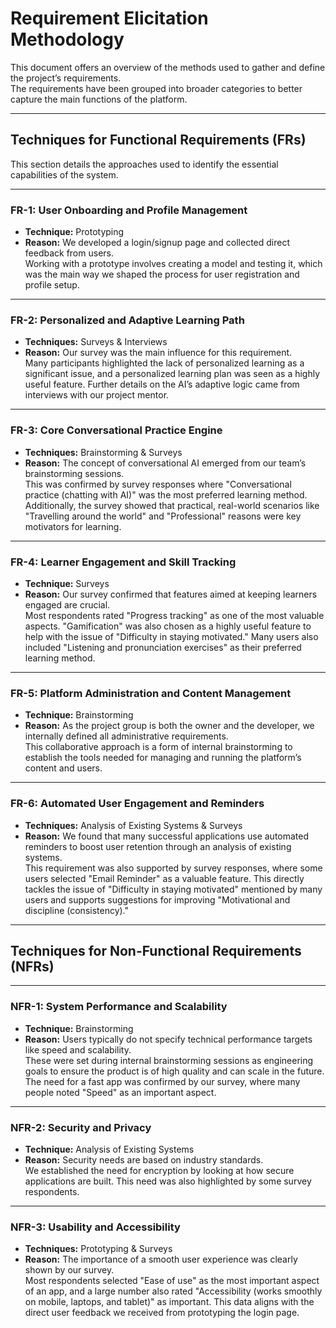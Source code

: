 # **Requirement Elicitation Methodology**

This document offers an overview of the methods used to gather and define the project’s requirements.  
The requirements have been grouped into broader categories to better capture the main functions of the platform.

---

## **Techniques for Functional Requirements (FRs)**

This section details the approaches used to identify the essential capabilities of the system.

---

### **FR-1: User Onboarding and Profile Management**
- **Technique:** Prototyping  
- **Reason:** We developed a login/signup page and collected direct feedback from users.  
  Working with a prototype involves creating a model and testing it, which was the main way we shaped the process for user registration and profile setup.

---

### **FR-2: Personalized and Adaptive Learning Path**
- **Techniques:** Surveys & Interviews  
- **Reason:** Our survey was the main influence for this requirement.  
  Many participants highlighted the lack of personalized learning as a significant issue, and a personalized learning plan was seen as a highly useful feature. Further details on the AI’s adaptive logic came from interviews with our project mentor.

---

### **FR-3: Core Conversational Practice Engine**
- **Techniques:** Brainstorming & Surveys  
- **Reason:** The concept of conversational AI emerged from our team’s brainstorming sessions.  
  This was confirmed by survey responses where "Conversational practice (chatting with AI)" was the most preferred learning method. Additionally, the survey showed that practical, real-world scenarios like "Travelling around the world" and "Professional" reasons were key motivators for learning.

---

### **FR-4: Learner Engagement and Skill Tracking**
- **Technique:** Surveys  
- **Reason:** Our survey confirmed that features aimed at keeping learners engaged are crucial.  
  Most respondents rated "Progress tracking" as one of the most valuable aspects. "Gamification" was also chosen as a highly useful feature to help with the issue of "Difficulty in staying motivated." Many users also included "Listening and pronunciation exercises" as their preferred learning method.

---

### **FR-5: Platform Administration and Content Management**
- **Technique:** Brainstorming  
- **Reason:** As the project group is both the owner and the developer, we internally defined all administrative requirements.  
  This collaborative approach is a form of internal brainstorming to establish the tools needed for managing and running the platform’s content and users.

---

### **FR-6: Automated User Engagement and Reminders**
- **Techniques:** Analysis of Existing Systems & Surveys  
- **Reason:** We found that many successful applications use automated reminders to boost user retention through an analysis of existing systems.  
  This requirement was also supported by survey responses, where some users selected "Email Reminder" as a valuable feature. This directly tackles the issue of "Difficulty in staying motivated" mentioned by many users and supports suggestions for improving "Motivational and discipline (consistency)."

---

## **Techniques for Non-Functional Requirements (NFRs)**

---

### **NFR-1: System Performance and Scalability**
- **Technique:** Brainstorming  
- **Reason:** Users typically do not specify technical performance targets like speed and scalability.  
  These were set during internal brainstorming sessions as engineering goals to ensure the product is of high quality and can scale in the future. The need for a fast app was confirmed by our survey, where many people noted "Speed" as an important aspect.

---

### **NFR-2: Security and Privacy**
- **Technique:** Analysis of Existing Systems  
- **Reason:** Security needs are based on industry standards.  
  We established the need for encryption by looking at how secure applications are built. This need was also highlighted by some survey respondents.

---

### **NFR-3: Usability and Accessibility**
- **Techniques:** Prototyping & Surveys  
- **Reason:** The importance of a smooth user experience was clearly shown by our survey.  
  Most respondents selected "Ease of use" as the most important aspect of an app, and a large number also rated "Accessibility (works smoothly on mobile, laptops, and tablet)" as important. This data aligns with the direct user feedback we received from prototyping the login page.
